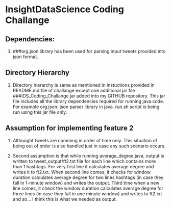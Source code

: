 # InsightDataScience Coding Challange

## Dependencies:

1. 	###org.json library has been used for parsing input tweets provided into json format.

## Directory Hierarchy

1.	Directory hierarchy is same as mentioned in instuctions provided in README.md file of challange except one additional jar file ###IDS_Coding_Challange.jar added into my GITHUB repository. 
	This jar file includes all the library dependencies required for running java code. For example org.json: json parser library in java. run.sh script is being run using this jar file only.

## Assumption for implementing feature 2

1. 	Althought tweets are comming in order of time only. This situation of being out of order is also handled just in case any such scenario occurs.
	
2. 	Second assumption is that while running average_degree.java, output is written to tweet_output/ft2.txt file for each line which contains more than 1 hashtags. 
	For very first line it calculates average degree and writes it to ft2.txt. When second line comes, it checks for window duration calculates average degree for 
	two lines hashtags (in case they fall in 1-minute window) and writes the output. Third time when a new line comes, it check the window duration calculates average 
	degree for three lines (in case they fall in one minute  window) and writes to ft2.txt and so... I think this is what we needed as output. 
